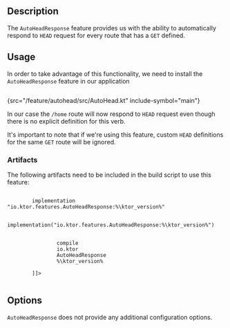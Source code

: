 [//]: # (title: Auto Head Response)

## Description
The `AutoHeadResponse` feature provides us with the ability to automatically respond to `HEAD` request for every route that has a `GET` defined. 

## Usage
In order to take advantage of this functionality, we need to install the `AutoHeadResponse` feature in our application


```kotlin
```
{src="/feature/autohead/src/AutoHead.kt" include-symbol="main"}

In our case the `/home` route will now respond to `HEAD` request even though there is no explicit definition for this verb.

It's important to note that if we're using this feature, custom `HEAD` definitions for the same `GET` route will be ignored.
### Artifacts
The following artifacts need to be included in the build script to use this feature:

<tabs>
    <tab title="Gradle (Groovy)">
        <code style="block" lang="Groovy" title="Sample">
        implementation "io.ktor.features.AutoHeadResponse:%\ktor_version%"
        </code>
    </tab>
    <tab title="Gradle (Kotlin)">
        <code style="block" lang="Kotlin" title="Sample">
            implementation("io.ktor.features.AutoHeadResponse:%\ktor_version%")
        </code>
    </tab>
    <tab title="Maven">
        <code style="block" lang="XML" title="Sample">
        <![CDATA[        
            <dependency>
                <scope>compile</scope>
                <groupId>io.ktor</groupId>
                <artifactId>AutoHeadResponse</artifactId>
                <version>%\ktor_version%</version>
            </dependency>
        ]]>
        </code>
   </tab>
</tabs>

## Options
`AutoHeadResponse` does not provide any additional configuration options.
